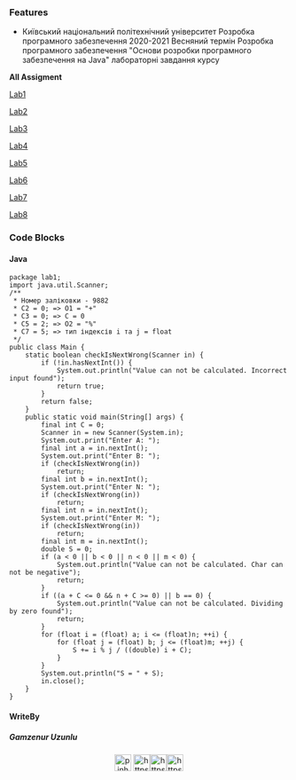 ### Features

- Київський національний політехнічний університет Розробка програмного забезпечення 2020-2021 Весняний термін Розробка програмного забезпечення "Основи розробки програмного забезпечення на Java" лабораторні завдання курсу 


**All Assigment**


[Lab1](https://drive.google.com/file/d/1q0bYTD-cqdd7wwDIF0RFkrTZrPL_LSU4/view?usp=sharing)

[Lab2](https://drive.google.com/file/d/1xj_2AY5HM1D5UWWlcBnuW5e8KACpxzxz/view?usp=sharing)

[Lab3](https://drive.google.com/file/d/1H_iArfwAXIGpR8cI2r1vg9j_DJhgx3hV/view?usp=sharing)

[Lab4](https://drive.google.com/file/d/1JB8YxlnEnVuXSlMIKduOK1GvouUjmVHB/view?usp=sharing) 

[Lab5](https://drive.google.com/file/d/1xoHtHHIJ02RT8UGan13l1Ifqq49ZRvxI/view?usp=sharing)

[Lab6](https://drive.google.com/file/d/1Zu-U10xR7KpGfZ_NgrEvOgX4qvZnhhMD/view?usp=sharing)

[Lab7](https://drive.google.com/file/d/1EoaPQtLRsht8FGF4Rx7n6HDTVhwe3XyF/view?usp=sharing)

[Lab8](https://drive.google.com/file/d/1-eoueWQM_R1tUFzPbQlh-yijr50_l-3b/view?usp=sharing)

### Code Blocks 

#### Java

``` 
package lab1;
import java.util.Scanner;
/**
 * Номер заліковки - 9882
 * C2 = 0; => O1 = "+"
 * C3 = 0; => C = 0
 * C5 = 2; => O2 = "%"
 * C7 = 5; => тип індексів i та j = float
 */
public class Main {
    static boolean checkIsNextWrong(Scanner in) {
        if (!in.hasNextInt()) {
            System.out.println("Value can not be calculated. Incorrect input found");
            return true;
        }
        return false;
    }
    public static void main(String[] args) {
        final int C = 0;
        Scanner in = new Scanner(System.in);
        System.out.print("Enter A: ");
        final int a = in.nextInt();
        System.out.print("Enter B: ");
        if (checkIsNextWrong(in))
            return;
        final int b = in.nextInt();
        System.out.print("Enter N: ");
        if (checkIsNextWrong(in))
            return;
        final int n = in.nextInt();
        System.out.print("Enter M: ");
        if (checkIsNextWrong(in))
            return;
        final int m = in.nextInt();
        double S = 0;
        if (a < 0 || b < 0 || n < 0 || m < 0) {
            System.out.println("Value can not be calculated. Char can not be negative");
            return;
        }
        if ((a + C <= 0 && n + C >= 0) || b == 0) {
            System.out.println("Value can not be calculated. Dividing by zero found");
            return;
        }
        for (float i = (float) a; i <= (float)n; ++i) {
            for (float j = (float) b; j <= (float)m; ++j) {
                S += i % j / ((double) i + C);
            }
        }
        System.out.println("S = " + S);
        in.close();
    }
}
```


#### WriteBy

##### Gamzenur Uzunlu

<p align="center">
<a href="mailto:pinhanderler@gmail.com" target="_blank" title="Mail"><img align="center" src="https://cdn.jsdelivr.net/npm/simple-icons@3.0.1/icons/gmail.svg" alt="pinhanderler@gmail.com" height="30" width="30" /></a> <a href="https://www.instagram.com/pinhanderler" target="_blank" title="Instagram"><img align="center" src="https://cdn.jsdelivr.net/npm/simple-icons@3.0.1/icons/instagram.svg" alt="https://www.instagram.com/pinhanderler" height="30" width="30" /></a><a href="https://www.instagram.com/codepinhan" target="_blank" title="Instagram"><a href="https://t.me/pinhanderler" target="_blank" title="Telegram"><img align="center" src="https://cdn.jsdelivr.net/npm/simple-icons@3.0.1/icons/telegram.svg" alt="https://t.me/pinhanderler" height="30" width="30" /></a><a href="https://www.linkedin.com/in/gamzenur-uzunlu-95171b1a6/" target="_blank" title="LinkedIn"><img align="center" src="https://cdn.jsdelivr.net/npm/simple-icons@3.0.1/icons/linkedin.svg" alt="https://www.linkedin.com/in/gamzenur-uzunlu-95171b1a6/" height="30" width="30" /></a>
</p>

